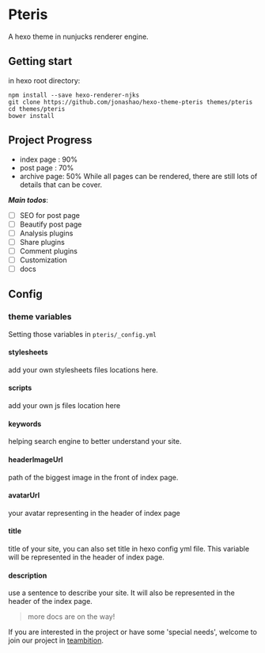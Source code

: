 

# Pteris
A hexo theme in nunjucks renderer engine.

## Getting start
in hexo root directory:

```
npm install --save hexo-renderer-njks
git clone https://github.com/jonashao/hexo-theme-pteris themes/pteris
cd themes/pteris
bower install
```
## Project Progress
* index page : 90%
* post page : 70%
* archive page: 50%
While all pages can be rendered, there are still lots of details that can be cover.

***Main todos***:
- [ ] SEO for post page
- [ ] Beautify post page
- [ ] Analysis plugins
- [ ] Share plugins
- [ ] Comment plugins
- [ ] Customization 
- [ ] docs

## Config
### theme variables
Setting those variables in `pteris/_config.yml`
#### stylesheets
add your own stylesheets files locations here.

#### scripts
add your own js files location here

#### keywords
helping search engine to better understand your site.

#### headerImageUrl
path of the biggest image in the front of index page.

#### avatarUrl
your avatar representing in the header of index page

#### title
title of your site, you can also set title in hexo config yml file.
This variable will be represented in the header of index page.

#### description
use a sentence to describe your site.
It will also be represented in the header of the index page.

> more docs are on the way!

If you are interested in the project or have some 'special needs',
welcome to join our project in
[teambition](https://www.teambition.com/project/585497e096c7dce53871e4be/).